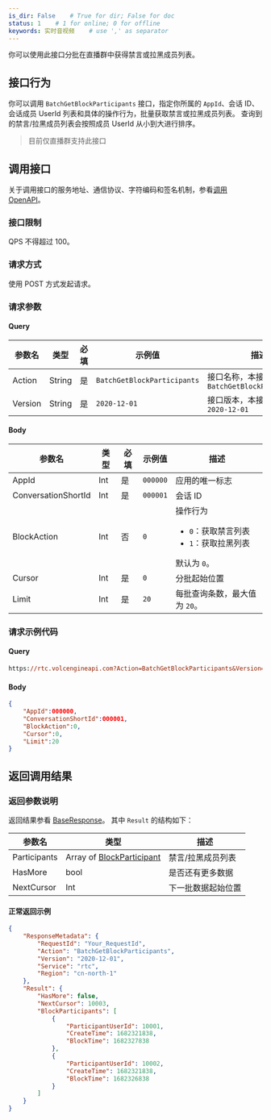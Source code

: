 ```yaml
---
is_dir: False    # True for dir; False for doc
status: 1    # 1 for online; 0 for offline
keywords: 实时音视频    # use ',' as separator
---
```


你可以使用此接口分批在直播群中获得禁言或拉黑成员列表。

## 接口行为

你可以调用 `BatchGetBlockParticipants` 接口，指定你所属的 `AppId`、会话 ID、会话成员 UserId 列表和具体的操作行为，批量获取禁言或拉黑成员列表。
查询到的禁言/拉黑成员列表会按照成员 UserId 从小到大进行排序。
> 目前仅直播群支持此接口

## 调用接口

关于调用接口的服务地址、通信协议、字符编码和签名机制，参看[调用 OpenAPI](412251)。
### 接口限制

QPS 不得超过 100。

### 请求方式

使用 POST 方式发起请求。

### 请求参数

#### **Query**

| 参数名 | 类型 | 必填 | 示例值 | 描述 |
| --- | --- | --- | --- | --- |
| Action | String | 是 | `BatchGetBlockParticipants` | 接口名称，本接口取值：`BatchGetBlockParticipants` |
| Version | String | 是 | `2020-12-01` | 接口版本，本接口取值：`2020-12-01` |

#### Body

| 参数名 | 类型 | 必填 | 示例值 | 描述 |
| --- | --- | --- | --- | --- |
| AppId | Int | 是 | `000000` | 应用的唯一标志 |
| ConversationShortId | Int | 是 | `000001` | 会话 ID |
| BlockAction | Int | 否 | `0` | 操作行为<ul><li>`0`：获取禁言列表</li><li> `1`：获取拉黑列表</li></ul>默认为 `0`。 |
| Cursor | Int | 是 | `0` | 分批起始位置 |
| Limit | Int | 是 | `20` | 每批查询条数，最大值为 `20`。 |

### 请求示例代码

#### Query

```postscript
https://rtc.volcengineapi.com?Action=BatchGetBlockParticipants&Version=2020-12-01
```

#### Body

```json
{
    "AppId":000000,
    "ConversationShortId":000001,
    "BlockAction":0,
    "Cursor":0,
    "Limit":20
}
```

## 返回调用结果

### 返回参数说明

返回结果参看 [BaseResponse](192711.md#baseresponse)。
其中 `Result` 的结构如下：

| 参数名 | 类型 | 描述 |
| --- | --- | --- |
| Participants | Array of [BlockParticipant](192711.md#blockparticipant) | 禁言/拉黑成员列表 |
| HasMore | bool | 是否还有更多数据 |
| NextCursor | Int | 下一批数据起始位置 |

#### **正常返回示例**

```json
{
    "ResponseMetadata": {
        "RequestId": "Your_RequestId",
        "Action": "BatchGetBlockParticipants",
        "Version": "2020-12-01",
        "Service": "rtc",
        "Region": "cn-north-1"
    },
    "Result": {
        "HasMore": false,
        "NextCursor": 10003,
        "BlockParticipants": [
            {
                "ParticipantUserId": 10001,
                "CreateTime": 1682321838,
                "BlockTime": 1682327838
            },
            {
                "ParticipantUserId": 10002,
                "CreateTime": 1682321838,
                "BlockTime": 1682326838
            }
        ]
    }
}
```
